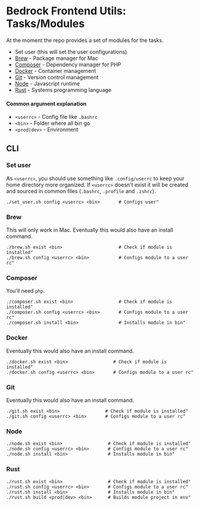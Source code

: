 # Bedrock Frontend Utils: Tasks/Modules

At the moment the repo provides a set of modules for the tasks.

* Set user (this will set the user configurations) 
* [Brew](http://brew.sh/) - Package manager for Mac
* [Composer](https://getcomposer.org/) - Dependency manager for PHP
* [Docker](https://www.docker.com/) - Container management
* [Git](https://git-scm.com/) - Version control management
* [Node](https://nodejs.org) - Javascript runtime
* [Rust](https://www.rust-lang.org/) - Systems programming language

#### Common argument explanation

* `<userrc>` - Config file like `.bashrc`
* `<bin>` - Folder where all bin go
* `<prod|dev>` - Environment

## CLI

### Set user
As `<userrc>`, you should use something like `.config/userrc` to keep your home directory more organized.
If `<userrc>` doesn't exist it will be created and sourced in common files (`.bashrc`, `.profile` and `.zshrc`).

```
./set_user.sh config <userrc> <bin>       # Configs user"
```

### Brew
This will only work in Mac.
Eventually this would also have an install command.

```
./brew.sh exist <bin>                     # Check if module is installed"
./brew.sh config <userrc> <bin>           # Configs module to a user rc"
```

### Composer
You'll need `php`.

```
./composer.sh exist <bin>                 # Check if module is installed"
./composer.sh config <userrc> <bin>       # Configs module to a user rc"
./composer.sh install <bin>               # Installs module in bin"
```

### Docker
Eventually this would also have an install command.

```
./docker.sh exist <bin>                 # Check if module is installed"
./docker.sh config <userrc> <bin>       # Configs module to a user rc"
```

### Git
Eventually this would also have an install command.

```
./git.sh exist <bin>                 # Check if module is installed"
./git.sh config <userrc> <bin>       # Configs module to a user rc"
```

### Node

```
./node.sh exist <bin>                 # Check if module is installed"
./node.sh config <userrc> <bin>       # Configs module to a user rc"
./node.sh install <bin>               # Installs module in bin"
```

### Rust

```
./rust.sh exist <bin>                 # Check if module is installed"
./rust.sh config <userrc> <bin>       # Configs module to a user rc"
./rust.sh install <bin>               # Installs module in bin"
./rust.sh build <prod|dev> <bin>      # Builds module project in env"
```

